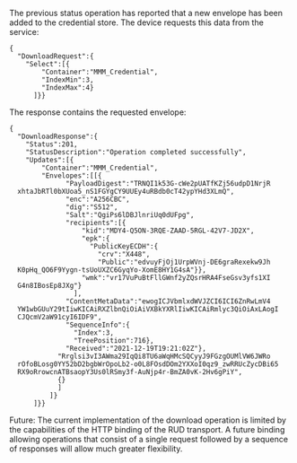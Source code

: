 
The previous status operation has reported that a new envelope has been added to
the credential store. The device requests this data from the service:


~~~~
{
  "DownloadRequest":{
    "Select":[{
        "Container":"MMM_Credential",
        "IndexMin":3,
        "IndexMax":4}
      ]}}
~~~~


The response contains the requested envelope:


~~~~
{
  "DownloadResponse":{
    "Status":201,
    "StatusDescription":"Operation completed successfully",
    "Updates":[{
        "Container":"MMM_Credential",
        "Envelopes":[[{
              "PayloadDigest":"TRNQI1k53G-cWe2pUATfKZj56udpD1NrjR
  xhtaJbRTl0bXUoa5_nS1FGYgCY9UUEy4uRBdb0cT42ypYHd3XLmQ",
              "enc":"A256CBC",
              "dig":"S512",
              "Salt":"QgiPs6lDBJlnriUq0dUFpg",
              "recipients":[{
                  "kid":"MDY4-Q5ON-3RQE-ZAAD-5RGL-42V7-JD2X",
                  "epk":{
                    "PublicKeyECDH":{
                      "crv":"X448",
                      "Public":"edvuyFjOj1UrpWVnj-DE6graRexekw9Jh
  K0pHq_QO6F9Yygn-tsUoUXZC6GyqYo-XomE8HY1G4sA"}},
                  "wmk":"vr17VuPuBtFllGWnf2yZQsrHRA4FseGsv3yfs1XI
  G4n8IBosEp8JXg"}
                ],
              "ContentMetaData":"ewogICJVbmlxdWVJZCI6ICI6ZnRwLmV4
  YW1wbGUuY29tIiwKICAiRXZlbnQiOiAiVXBkYXRlIiwKICAiRmlyc3QiOiAxLAogI
  CJQcmV2aW91cyI6IDF9",
              "SequenceInfo":{
                "Index":3,
                "TreePosition":716},
              "Received":"2021-12-19T19:21:02Z"},
            "Rrglsi3vI3AWma29IqQi8TU6aWqHMcSQCyyJ9FGzgOUMlVW6JWRo
  rOfoBLosg0YY52bD2bgbWrOpoLb2-o0L8FOsdDOm2YXXoI0qz9_zwRRUcZycDBi65
  RX9oRrowcnATBsaopY3Us0lRSmy3f-AuNjp4r-BmZA0vK-2Hv6gPiY",
            {}
            ]
          ]}
      ]}}
~~~~


Future: The current implementation of the download operation is limited by the
capabilities of the HTTP binding of the RUD transport. A future binding allowing 
operations that consist of a single request followed by a sequence of responses 
will allow much greater flexibility.

